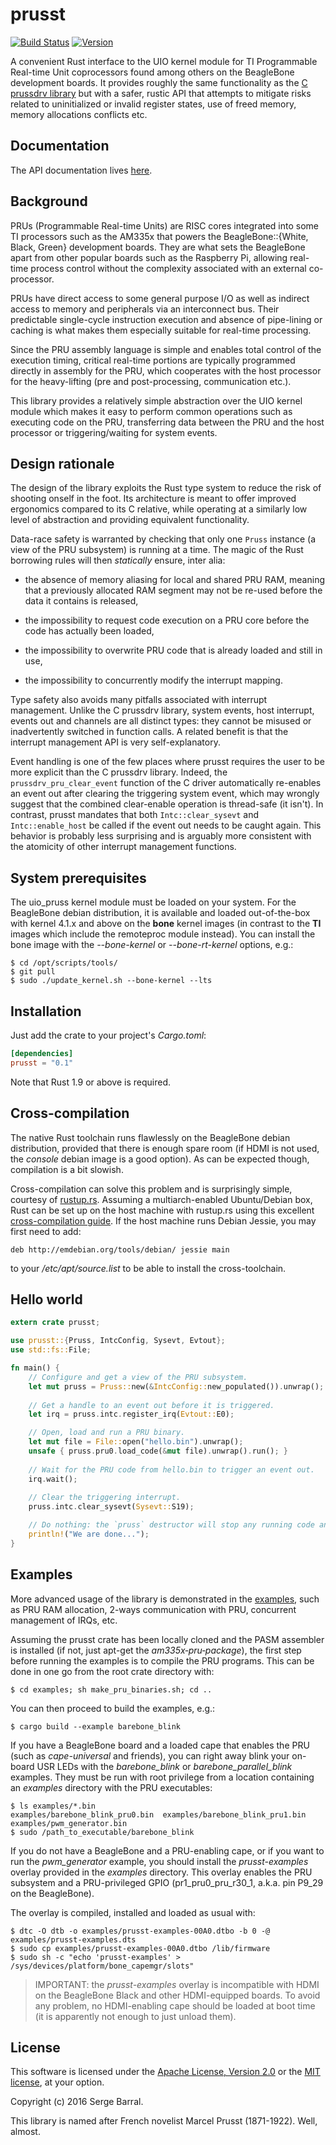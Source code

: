 # prusst

[![Build Status](https://travis-ci.org/sbarral/prusst.svg?branch=master)](https://travis-ci.org/sbarral/prusst)
[![Version](http://meritbadge.herokuapp.com/prusst)](https://crates.io/crates/prusst)

A convenient Rust interface to the UIO kernel module for TI Programmable Real-time Unit
coprocessors found among others on the BeagleBone development boards. It provides roughly the same
functionality as the [C prussdrv library](https://github.com/beagleboard/am335x_pru_package)
but with a safer, rustic API that attempts to mitigate risks related to uninitialized or
invalid register states, use of freed memory, memory allocations conflicts etc.


## Documentation

The API documentation lives [here](https://sbarral.github.io/prusst-doc/prusst/).


## Background

PRUs (Programmable Real-time Units) are RISC cores integrated into some TI processors such as
the AM335x that powers the BeagleBone::{White, Black, Green} development boards. They are
what sets the BeagleBone apart from other popular boards such as the Raspberry Pi, allowing
real-time process control without the complexity associated with an external co-processor.

PRUs have direct access to some general purpose I/O as well as indirect access to memory and
peripherals via an interconnect bus. Their predictable single-cycle instruction execution and
absence of pipe-lining or caching is what makes them especially suitable for real-time processing.

Since the PRU assembly language is simple and enables total control of the execution timing,
critical real-time portions are typically programmed directly in assembly for the PRU,
which cooperates with the host processor for the heavy-lifting (pre and post-processing,
communication etc.).

This library provides a relatively simple abstraction over the UIO kernel module which makes
it easy to perform common operations such as executing code on the PRU, transferring data
between the PRU and the host processor or triggering/waiting for system events.


## Design rationale

The design of the library exploits the Rust type system to reduce the risk of shooting onself
in the foot. Its architecture is meant to offer improved ergonomics compared to its C relative,
while operating at a similarly low level of abstraction and providing equivalent functionality.

Data-race safety is warranted by checking that only one `Pruss` instance (a view of the PRU
subsystem) is running at a time. The magic of the Rust borrowing rules will then _statically_
ensure, inter alia:

* the absence of memory aliasing for local and shared PRU RAM, meaning that a previously allocated
RAM segment may not be re-used before the data it contains is released,

* the impossibility to request code execution on a PRU core before the code has actually been
loaded,

* the impossibility to overwrite PRU code that is already loaded and still in use,

* the impossibility to concurrently modify the interrupt mapping.

Type safety also avoids many pitfalls associated with interrupt management. Unlike the C prussdrv
library, system events, host interrupt, events out and channels are all distinct types: they cannot
be misused or inadvertently switched in function calls. A related benefit is that the interrupt
management API is very self-explanatory.

Event handling is one of the few places where prusst requires the user to be more explicit
than the C prussdrv library. Indeed, the `prussdrv_pru_clear_event` function of the C driver
automatically re-enables an event out after clearing the triggering system event, which may wrongly
suggest that the combined clear-enable operation is thread-safe (it isn't). In contrast, prusst
mandates that both `Intc::clear_sysevt` and `Intc::enable_host` be called if the event out needs to
be caught again. This behavior is probably less surprising and is arguably more consistent with the
atomicity of other interrupt management functions.


## System prerequisites

The uio_pruss kernel module must be loaded on your system. For the BeagleBone debian distribution,
it is available and loaded out-of-the-box with kernel 4.1.x and above on the **bone** kernel
images (in contrast to the **TI** images which include the remoteproc module instead).
You can install the bone image with the *--bone-kernel* or *--bone-rt-kernel* options, e.g.:

```text
$ cd /opt/scripts/tools/
$ git pull
$ sudo ./update_kernel.sh --bone-kernel --lts
```


## Installation

Just add the crate to your project's *Cargo.toml*:

```toml
[dependencies]
prusst = "0.1"
```

Note that Rust 1.9 or above is required.


## Cross-compilation

The native Rust toolchain runs flawlessly on the BeagleBone debian distribution, provided that
there is enough spare room (if HDMI is not used, the *console* debian image is a good option).
As can be expected though, compilation is a bit slowish.

Cross-compilation can solve this problem and is surprisingly simple, courtesy of
[rustup.rs](https://www.rustup.rs). Assuming a multiarch-enabled Ubuntu/Debian box, Rust can
be set up on the host machine with rustup.rs using this excellent
[cross-compilation guide](https://github.com/japaric/rust-cross).
If the host machine runs Debian Jessie, you may first need to add:

```text
deb http://emdebian.org/tools/debian/ jessie main
```

to your */etc/apt/source.list* to be able to install the cross-toolchain.


## Hello world

```rust
extern crate prusst;

use prusst::{Pruss, IntcConfig, Sysevt, Evtout};
use std::fs::File;

fn main() {
    // Configure and get a view of the PRU subsystem.
    let mut pruss = Pruss::new(&IntcConfig::new_populated()).unwrap();
    
    // Get a handle to an event out before it is triggered.
    let irq = pruss.intc.register_irq(Evtout::E0);

    // Open, load and run a PRU binary.
    let mut file = File::open("hello.bin").unwrap();
    unsafe { pruss.pru0.load_code(&mut file).unwrap().run(); }
    
    // Wait for the PRU code from hello.bin to trigger an event out.
    irq.wait();
    
    // Clear the triggering interrupt.
    pruss.intc.clear_sysevt(Sysevt::S19);

    // Do nothing: the `pruss` destructor will stop any running code and release ressources.
    println!("We are done...");
}
```


## Examples

More advanced usage of the library is demonstrated in the [examples](examples), such as PRU RAM
allocation, 2-ways communication with PRU, concurrent management of IRQs, etc.

Assuming the prusst crate has been locally cloned and the PASM assembler is installed (if not, just
apt-get the *am335x‑pru‑package*), the first step before running the examples is to compile the PRU
programs. This can be done in one go from the root crate directory with:

```text
$ cd examples; sh make_pru_binaries.sh; cd ..
```

You can then proceed to build the examples, e.g.:

```text
$ cargo build --example barebone_blink
```

If you have a BeagleBone board and a loaded cape that enables the PRU (such as *cape-universal* and
friends), you can right away blink your on-board USR LEDs with the *barebone_blink*
or *barebone_parallel_blink* examples. They must be run with root privilege from a location
containing an *examples* directory with the PRU executables:

```text
$ ls examples/*.bin
examples/barebone_blink_pru0.bin  examples/barebone_blink_pru1.bin  examples/pwm_generator.bin
$ sudo /path_to_executable/barebone_blink
```

If you do not have a BeagleBone and a PRU-enabling cape, or if you want to run the
*pwm_generator* example, you should install the *prusst-examples* overlay provided in the *examples*
directory. This overlay enables the PRU subsystem and a PRU-privileged GPIO (pr1_pru0_pru_r30_1, a.k.a.
pin P9_29 on the BeagleBone).

The overlay is compiled, installed and loaded as usual with:

```text
$ dtc -O dtb -o examples/prusst-examples-00A0.dtbo -b 0 -@ examples/prusst-examples.dts
$ sudo cp examples/prusst-examples-00A0.dtbo /lib/firmware
$ sudo sh -c "echo 'prusst-examples' > /sys/devices/platform/bone_capemgr/slots"
```

> IMPORTANT: the *prusst-examples* overlay is incompatible with HDMI on the BeagleBone Black and
> other HDMI-equipped boards.
> To avoid any problem, no HDMI-enabling cape should be loaded at boot time (it is apparently not
> enough to just unload them).


## License

This software is licensed under the [Apache License, Version 2.0](LICENSE-APACHE) or the
[MIT license](LICENSE-MIT), at your option.

Copyright (c) 2016 Serge Barral.

This library is named after French novelist Marcel Prusst (1871-1922). Well, almost.

